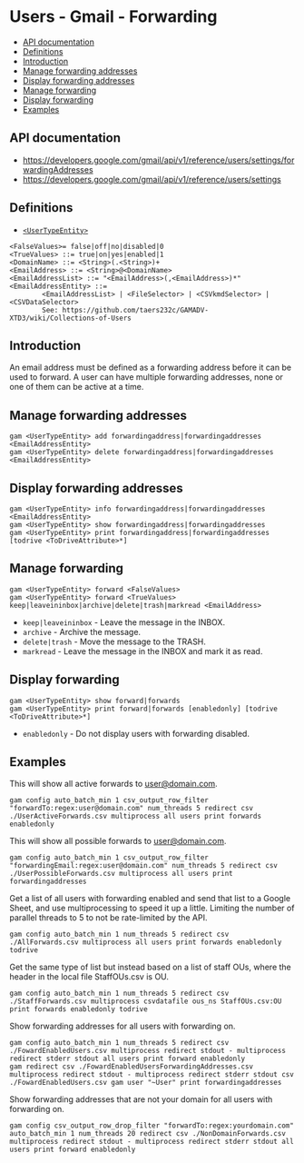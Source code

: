 # Users - Gmail - Forwarding
- [API documentation](#api-documentation)
- [Definitions](#definitions)
- [Introduction](#introduction)
- [Manage forwarding addresses](#manage-forwarding-addresses)
- [Display forwarding addresses](#display-forwarding-addresses)
- [Manage forwarding](#manage-forwarding)
- [Display forwarding](#display-forwarding)
- [Examples](#examples)

## API documentation
* https://developers.google.com/gmail/api/v1/reference/users/settings/forwardingAddresses
* https://developers.google.com/gmail/api/v1/reference/users/settings

## Definitions
* [`<UserTypeEntity>`](Collections-of-Users)

```
<FalseValues>= false|off|no|disabled|0
<TrueValues> ::= true|on|yes|enabled|1
<DomainName> ::= <String>(.<String>)+
<EmailAddress> ::= <String>@<DomainName>
<EmailAddressList> ::= "<EmailAddress>(,<EmailAddress>)*"
<EmailAddressEntity> ::=
        <EmailAddressList> | <FileSelector> | <CSVkmdSelector> | <CSVDataSelector>
        See: https://github.com/taers232c/GAMADV-XTD3/wiki/Collections-of-Users
```
## Introduction
An email address must be defined as a forwarding address before it can be used to forward.
A user can have multiple forwarding addresses, none or one of them can be active at a time.

## Manage forwarding addresses
```
gam <UserTypeEntity> add forwardingaddress|forwardingaddresses <EmailAddressEntity>
gam <UserTypeEntity> delete forwardingaddress|forwardingaddresses <EmailAddressEntity>
```
## Display forwarding addresses
```
gam <UserTypeEntity> info forwardingaddress|forwardingaddresses <EmailAddressEntity>
gam <UserTypeEntity> show forwardingaddress|forwardingaddresses
gam <UserTypeEntity> print forwardingaddress|forwardingaddresses [todrive <ToDriveAttribute>*]
```
## Manage forwarding
```
gam <UserTypeEntity> forward <FalseValues>
gam <UserTypeEntity> forward <TrueValues> keep|leaveininbox|archive|delete|trash|markread <EmailAddress>
```
* `keep|leaveininbox` - Leave the message in the INBOX.
* `archive` - Archive the message.
* `delete|trash` - Move the message to the TRASH.
* `markread` - Leave the message in the INBOX and mark it as read.

## Display forwarding
```
gam <UserTypeEntity> show forward|forwards
gam <UserTypeEntity> print forward|forwards [enabledonly] [todrive <ToDriveAttribute>*]

```
* `enabledonly` - Do not display users with forwarding disabled.

## Examples

This will show all active forwards to user@domain.com.
```
gam config auto_batch_min 1 csv_output_row_filter "forwardTo:regex:user@domain.com" num_threads 5 redirect csv ./UserActiveForwards.csv multiprocess all users print forwards enabledonly
```

This will show all possible forwards to user@domain.com.
```
gam config auto_batch_min 1 csv_output_row_filter "forwardingEmail:regex:user@domain.com" num_threads 5 redirect csv ./UserPossibleForwards.csv multiprocess all users print forwardingaddresses
```

Get a list of all users with forwarding enabled and send that list to a Google Sheet, and use multiprocessing to speed it up a little. Limiting the number of parallel threads to 5 to not be rate-limited by the API.

```
gam config auto_batch_min 1 num_threads 5 redirect csv ./AllForwards.csv multiprocess all users print forwards enabledonly todrive
```

Get the same type of list but instead based on a list of staff OUs, where the header in the local file StaffOUs.csv is OU.

```
gam config auto_batch_min 1 num_threads 5 redirect csv ./StaffForwards.csv multiprocess csvdatafile ous_ns StaffOUs.csv:OU print forwards enabledonly todrive
```

Show forwarding addresses for all users with forwarding on.
```
gam config auto_batch_min 1 num_threads 5 redirect csv ./FowardEnabledUsers.csv multiprocess redirect stdout - multiprocess redirect stderr stdout all users print forward enabledonly
gam redirect csv ./FowardEnabledUsersForwardingAddresses.csv multiprocess redirect stdout - multiprocess redirect stderr stdout csv ./FowardEnabledUsers.csv gam user "~User" print forwardingaddresses
```

Show forwarding addresses that are not your domain for all users with forwarding on.
```
gam config csv_output_row_drop_filter "forwardTo:regex:yourdomain.com" auto_batch_min 1 num_threads 20 redirect csv ./NonDomainForwards.csv multiprocess redirect stdout - multiprocess redirect stderr stdout all users print forward enabledonly
```